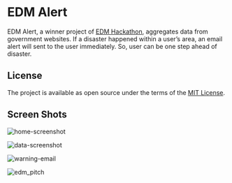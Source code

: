 # EDM Alert

EDM Alert, a winner project of [EDM Hackathon](https://data.go.th/AnnouncementDetails.aspx?id=45), aggregates data from government websites. If a disaster happened within a user’s area, an email alert will sent to the user immediately. So, user can be one step ahead of disaster.

## License

The project is available as open source under the terms of the [MIT License](http://opensource.org/licenses/MIT).

## Screen Shots

![home-screenshot](https://cloud.githubusercontent.com/assets/403010/19552802/a3f93ed8-96db-11e6-9636-8c699a14e1cd.png)

![data-screenshot](https://cloud.githubusercontent.com/assets/403010/19552823/baaa8cfe-96db-11e6-8373-766ce3752b4f.png)

![warning-email](https://cloud.githubusercontent.com/assets/403010/19553251/a25ba42e-96dd-11e6-8693-d16aba2453d8.png)

![edm_pitch](https://cloud.githubusercontent.com/assets/403010/23370724/37b634d2-fd48-11e6-9330-4b000aa1286b.png)
